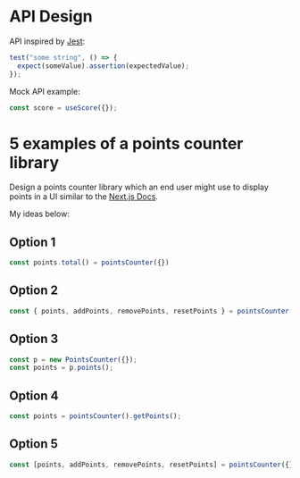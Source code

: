 # API Design

API inspired by [Jest](https://jestjs.io/):

```typescript
test("some string", () => {
  expect(someValue).assertion(expectedValue);
});
```

Mock API example:

```typescript
const score = useScore({});
```

# 5 examples of a points counter library

Design a points counter library which an end user might use to display points in a UI similar to the [Next.js Docs](https://nextjs.org/learn/foundations/about-nextjs).

My ideas below:

## Option 1

```typescript
const points.total() = pointsCounter({})
```

## Option 2

```typescript
const { points, addPoints, removePoints, resetPoints } = pointsCounter({});
```

## Option 3

```typescript
const p = new PointsCounter({});
const points = p.points();
```

## Option 4

```typescript
const points = pointsCounter().getPoints();
```

## Option 5

```typescript
const [points, addPoints, removePoints, resetPoints] = pointsCounter({});
```
